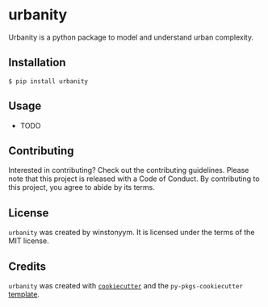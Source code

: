 # urbanity

Urbanity is a python package to model and understand urban complexity.

## Installation

```Terminal
$ pip install urbanity
```

## Usage

- TODO

## Contributing

Interested in contributing? Check out the contributing guidelines. Please note that this project is released with a Code of Conduct. By contributing to this project, you agree to abide by its terms.

## License

`urbanity` was created by winstonyym. It is licensed under the terms of the MIT license.

## Credits

`urbanity` was created with [`cookiecutter`](https://cookiecutter.readthedocs.io/en/latest/) and the `py-pkgs-cookiecutter` [template](https://github.com/py-pkgs/py-pkgs-cookiecutter).
